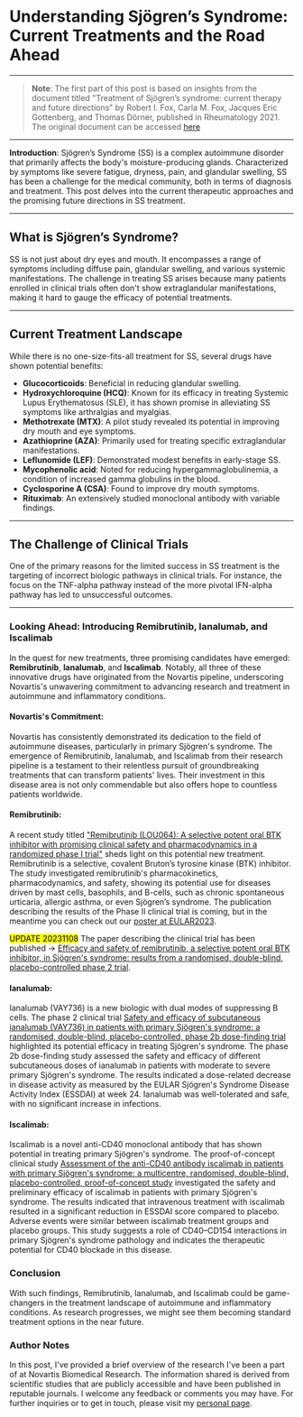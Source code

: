 # Understanding Sjögren’s Syndrome: Current Treatments and the Road Ahead

---

> **Note**: The first part of this post is based on insights from the document titled "Treatment of Sjögren’s syndrome: current therapy and future directions" by Robert I. Fox, Carla M. Fox, Jacques Eric Gottenberg, and Thomas Dörner, published in Rheumatology 2021. The original document can be accessed [here](https://doi.org/10.1093/rheumatology/kez142)

---
**Introduction**:
Sjögren’s Syndrome (SS) is a complex autoimmune disorder that primarily affects the body's moisture-producing glands. Characterized by symptoms like severe fatigue, dryness, pain, and glandular swelling, SS has been a challenge for the medical community, both in terms of diagnosis and treatment. This post delves into the current therapeutic approaches and the promising future directions in SS treatment.

---

## What is Sjögren’s Syndrome?

SS is not just about dry eyes and mouth. It encompasses a range of symptoms including diffuse pain, glandular swelling, and various systemic manifestations. The challenge in treating SS arises because many patients enrolled in clinical trials often don't show extraglandular manifestations, making it hard to gauge the efficacy of potential treatments.

---

## Current Treatment Landscape

While there is no one-size-fits-all treatment for SS, several drugs have shown potential benefits:

- **Glucocorticoids**: Beneficial in reducing glandular swelling.
- **Hydroxychloroquine (HCQ)**: Known for its efficacy in treating Systemic Lupus Erythematosus (SLE), it has shown promise in alleviating SS symptoms like arthralgias and myalgias.
- **Methotrexate (MTX)**: A pilot study revealed its potential in improving dry mouth and eye symptoms.
- **Azathioprine (AZA)**: Primarily used for treating specific extraglandular manifestations.
- **Leflunomide (LEF)**: Demonstrated modest benefits in early-stage SS.
- **Mycophenolic acid**: Noted for reducing hypergammaglobulinemia, a condition of increased gamma globulins in the blood.
- **Cyclosporine A (CSA)**: Found to improve dry mouth symptoms.
- **Rituximab**: An extensively studied monoclonal antibody with variable findings.

---

## The Challenge of Clinical Trials

One of the primary reasons for the limited success in SS treatment is the targeting of incorrect biologic pathways in clinical trials. For instance, the focus on the TNF-alpha pathway instead of the more pivotal IFN-alpha pathway has led to unsuccessful outcomes.

---
### Looking Ahead: Introducing Remibrutinib, Ianalumab, and Iscalimab

In the quest for new treatments, three promising candidates have emerged: **Remibrutinib**, **Ianalumab**, and **Iscalimab**. Notably, all three of these innovative drugs have originated from the Novartis pipeline, underscoring Novartis's unwavering commitment to advancing research and treatment in autoimmune and inflammatory conditions.

#### Novartis's Commitment:
Novartis has consistently demonstrated its dedication to the field of autoimmune diseases, particularly in primary Sjögren's syndrome. The emergence of Remibrutinib, Ianalumab, and Iscalimab from their research pipeline is a testament to their relentless pursuit of groundbreaking treatments that can transform patients' lives. Their investment in this disease area is not only commendable but also offers hope to countless patients worldwide.

#### Remibrutinib:
A recent study titled ["Remibrutinib (LOU064): A selective potent oral BTK inhibitor with promising clinical safety and pharmacodynamics in a randomized phase I trial"](https://doi.org/10.1111/cts.13005) sheds light on this potential new treatment. Remibrutinib is a selective, covalent Bruton’s tyrosine kinase (BTK) inhibitor. The study investigated remibrutinib's pharmacokinetics, pharmacodynamics, and safety, showing its potential use for diseases driven by mast cells, basophils, and B-cells, such as chronic spontaneous urticaria, allergic asthma, or even Sjögren’s syndrome. The publication describing the results of the Phase II clinical trial is coming, but in the meantime you can check out our [poster at EULAR2023](https://medium.com/@grioni.andrea/eular2023-spotlight-molecular-discoveries-from-the-phase-2-clinical-trial-of-remibrutinib-in-1ed95030e2e0).

<mark > UPDATE 20231108</mark> The paper describing the clinical trial has been published -> [Efficacy and safety of remibrutinib, a selective potent oral BTK inhibitor, in Sjögren's syndrome: results from a randomised, double-blind, placebo-controlled phase 2 trial](https://doi.org/10.1136/ard-2023-224691).

#### Ianalumab:
Ianalumab (VAY736) is a new biologic with dual modes of suppressing B cells. The phase 2 clinical trial [Safety and efficacy of subcutaneous ianalumab (VAY736) in patients with primary Sjögren's syndrome: a randomised, double-blind, placebo-controlled, phase 2b dose-finding trial](https://doi.org/10.1016/S0140-6736(21)02251-0) highlighted its potential efficacy in treating Sjögren's syndrome. The phase 2b dose-finding study assessed the safety and efficacy of different subcutaneous doses of ianalumab in patients with moderate to severe primary Sjögren's syndrome. The results indicated a dose-related decrease in disease activity as measured by the EULAR Sjögren's Syndrome Disease Activity Index (ESSDAI) at week 24. Ianalumab was well-tolerated and safe, with no significant increase in infections.

#### Iscalimab:
Iscalimab is a novel anti-CD40 monoclonal antibody that has shown potential in treating primary Sjögren's syndrome. The proof-of-concept clinical study [Assessment of the anti-CD40 antibody iscalimab in patients with primary Sjögren's syndrome: a multicentre, randomised, double-blind, placebo-controlled, proof-of-concept study](https://doi.org/10.1016/S2665-9913(19)30135-3) investigated the safety and preliminary efficacy of iscalimab in patients with primary Sjögren's syndrome. The results indicated that intravenous treatment with iscalimab resulted in a significant reduction in ESSDAI score compared to placebo. Adverse events were similar between iscalimab treatment groups and placebo groups. This study suggests a role of CD40–CD154 interactions in primary Sjögren's syndrome pathology and indicates the therapeutic potential for CD40 blockade in this disease.

### Conclusion

With such findings, Remibrutinib, Ianalumab, and Iscalimab could be game-changers in the treatment landscape of autoimmune and inflammatory conditions. As research progresses, we might see them becoming standard treatment options in the near future.

### Author Notes

In this post, I've provided a brief overview of the research I've been a part of at Novartis Biomedical Research. The information shared is derived from scientific studies that are publicly accessible and have been published in reputable journals. I welcome any feedback or comments you may have. For further inquiries or to get in touch, please visit my [personal page](https://andreagrioni.github.io).